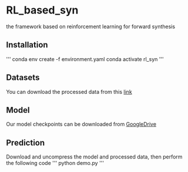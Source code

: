 # RL_based_syn
the framework based on reinforcement learning for forward synthesis

## Installation
'''
conda env create -f environment.yaml
conda activate rl_syn
'''

## Datasets
You can download the processed data from this [link](https://drive.google.com/file/d/1Q5Pp_Ryj9DuUlVLNg0qGWDJg6dMXqqF5/view?usp=sharing)

## Model
Our model checkpoints can be downloaded from [GoogleDrive](https://drive.google.com/file/d/1w2nswNiOW8wVezjcfiFbGbJQ0WGJQX00/view?usp=sharing)

## Prediction
Download and uncompress the model and processed data, then perform the following code
'''
python demo.py
'''
